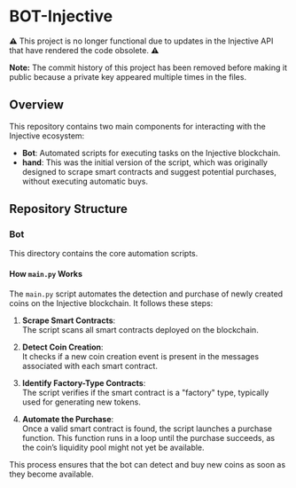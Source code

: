 # BOT-Injective

**⚠️** This project is no longer functional due to updates in the Injective API that have rendered the code obsolete. **⚠️**

**Note:** The commit history of this project has been removed before making it public because a private key appeared multiple times in the files.

## Overview

This repository contains two main components for interacting with the Injective ecosystem:

- **Bot**: Automated scripts for executing tasks on the Injective blockchain.
- **hand**: This was the initial version of the script, which was originally designed to scrape smart contracts and suggest potential purchases, without executing automatic buys.

## Repository Structure

### Bot

This directory contains the core automation scripts. 
#### How `main.py` Works

The `main.py` script automates the detection and purchase of newly created coins on the Injective blockchain. It follows these steps:

1. **Scrape Smart Contracts**:  
   The script scans all smart contracts deployed on the blockchain.

2. **Detect Coin Creation**:  
   It checks if a new coin creation event is present in the messages associated with each smart contract.

3. **Identify Factory-Type Contracts**:  
   The script verifies if the smart contract is a "factory" type, typically used for generating new tokens.

4. **Automate the Purchase**:  
   Once a valid smart contract is found, the script launches a purchase function. This function runs in a loop until the purchase succeeds, as the coin’s liquidity pool might not yet be available.

This process ensures that the bot can detect and buy new coins as soon as they become available.


